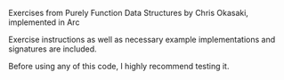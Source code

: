 Exercises from Purely Function Data Structures by Chris Okasaki, implemented in Arc


Exercise instructions as well as necessary example implementations and signatures are included.

Before using any of this code, I highly recommend testing it.
